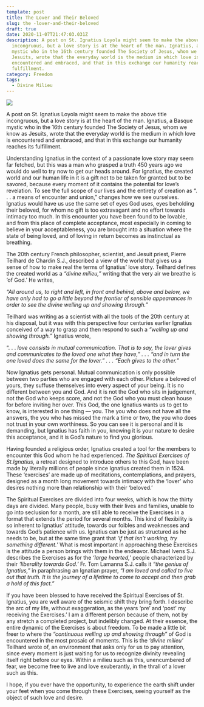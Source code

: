 ```yaml
---
template: post
title: The Lover and Their Beloved
slug: the -lover-and-their-beloved
draft: true
date: 2020-11-07T21:47:03.031Z
description: A post on St. Ignatius Loyola might seem to make the above title
  incongruous, but a love story is at the heart of the man. Ignatius, a Basque
  mystic who in the 16th century founded The Society of Jesus, whom we know as
  Jesuits, wrote that the everyday world is the medium in which love is
  encountered and embraced, and that in this exchange our humanity reaches its
  fulfillment.
category: Freedom
tags:
  - Divine Milieu
---
```

![](/media/ignatius.png)











A post on St. Ignatius Loyola might seem to make the above title incongruous, but a love story is at the heart of the man. Ignatius, a Basque mystic who in the 16th century founded The Society of Jesus, whom we know as Jesuits, wrote that the everyday world is the medium in which love is encountered and embraced, and that in this exchange our humanity reaches its fulfillment.   

Understanding Ignatius in the context of a passionate love story may seem far fetched, but this was a man who grasped a truth 450 years ago we would do well to try now to get our heads around. For Ignatius, the created world and our human life in it is a gift not to be taken for granted but to be savored, because every moment of it contains the potential for love’s revelation. To see the full scope of our lives and the entirety of creation as “. . .  a means of encounter and union,” changes how we see ourselves. Ignatius would have us use the same set of eyes God uses, eyes beholding their beloved, for whom no gift is too extravagant and no effort towards intimacy too much. In this encounter you have been found to be lovable, and from this place of complete acceptance, most especially in coming to believe in your acceptableness, you are brought into a situation where the state of being loved, and of loving in return becomes as instinctual as breathing.

The 20th century French philosopher, scientist, and Jesuit priest, Pierre Teilhard de Chardin S.J., described a view of the world that gives us a sense of how to make real the terms of Ignatius’ love story.  Teilhard defines the created world as a *“divine milieu,”* writing that the very air we breathe is ‘of God.’ He writes, 

*“All around us, to right and left, in front and behind, above and below, we have only had to go a little beyond the frontier of sensible appearances in order to see the divine welling up and showing through.”* 

Teilhard was writing as a scientist with all the tools of the 20th century at his disposal, but it was with this perspective four centuries earlier Ignatius conceived of a way to grasp and then respond to such a *“welling up and showing through.”*  Ignatius wrote,

 “. . .  *love consists in mutual communication. That is to say, the lover gives and communicates to the loved one what they have,” . . . “and in turn the one loved does the same for the lover.” . . .  “Each gives to the other.”*  

Now Ignatius gets personal. Mutual communication is only possible between two parties who are engaged with each other.  Picture a beloved of yours, they suffuse themselves into every aspect of your being. It is no different between you and God. And it is not the God who sits in judgement, not the God who keeps score, and not the God who you must clean house for before inviting her over.  This God, the one Ignatius wants us to get to know, is interested in one thing –– you. The you who does not have all the answers, the you who has missed the mark a time or two, the you who does not trust in your own worthiness. So you can see it is personal and it is demanding, but Ignatius has faith in you, knowing it is your nature to desire this acceptance, and it is God’s nature to find you glorious.

Having founded a religious order, Ignatius created a tool for the members to encounter this God whom he had experienced. *The Spiritual Exercises of St.Ignatius,* a retreat designed to introduce others to this God, have been made by literally millions of people since Ignatius created them in 1524. These ‘exercises’ are made up of meditations, contemplations, and prayers, designed as a month long movement towards intimacy with the ‘lover’ who desires nothing more than relationship with their ‘beloved.’

The Spiritual Exercises are divided into four weeks, which is how the thirty days are divided. Many people, busy with their lives and families, unable to go into seclusion for a month, are still able to receive the Exercises in a format that extends the period for several months. This kind of flexibility is so inherent to Ignatius’ attitude, towards our foibles and weaknesses and towards God’s patience with us. Ignatius can be just as structured as he needs to be, but at the same time grant that *‘if that isn’t working, try something different.*’ What is most important in approaching these Exercises is the attitude a person brings with them in the endeavor.  Michael Ivens S.J. describes the Exercises as for the *‘large hearted,’* people characterized by their *‘liberality towards God.’*  Fr. Tom Lamanna S.J. calls it *“the genius of Ignatius,”* in paraphrasing an Ignatian prayer, *“I am loved and called to live out that truth. It is the journey of a lifetime to come to accept and then grab a hold of this fact.”*

If you have been blessed to have received the Spiritual Exercises of St. Ignatius, you are well aware of the seismic shift they bring forth. I describe the arc of my life, without exaggeration, as the years ‘pre’ and ‘post' my receiving the Exercises.’  I am a different person because of them, not by any stretch a completed project, but indelibly changed.  At their essence, the entire dynamic of the Exercises is about freedom. To be made a little bit freer to where the *“continuous welling up and showing through”* of God is encountered in the most prosaic of moments. This is the *‘divine milieu’* Teilhard wrote of, an environment that asks only for us to pay attention, since every moment is just waiting for us to recognize divinity revealing itself right before our eyes. Within a milieu such as this, unencumbered of fear, we become free to live and love exuberantly, in the thrall of a lover such as this.

  

I hope, if you ever have the opportunity, to experience the earth shift under your feet when you come through these Exercises, seeing yourself as the object of such love and desire.